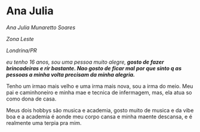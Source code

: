 <h1>Ana Julia</h1>

<p><em>Ana Julia Munaretto Soares</em></p>
<p><em>Zona Leste</em></p>
<p><em>Londrina/PR</em></p>

<p><em>eu tenho 16 anos, sou uma pessoa muito alegre,<strong> gosto de fazer brincadeiras e rir bastante. Nao gosto de ficar mal por que sinto q as pessoas a minha volta precisam da minha alegria.</strong></em></p>
<p>Tenho um irmao mais velho e uma irma mais nova, sou a irma do meio. Meu pai e caminhoneiro e minha mae e tecnica de infermagem, mas, ela atua so como dona de casa.</p>
<p>Meus dois hobbys são musica e academia, gosto muito de musica e da vibe boa e a academia é aonde meu corpo cansa e minha maente descansa, e é realmente uma terpia pra mim.</p>
